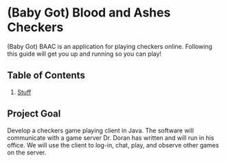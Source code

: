 # (Baby Got) Blood and Ashes Checkers
(Baby Got) BAAC is an application for playing checkers online.  Following this guide will get you up and running so you can play!

## Table of Contents
1. [Stuff](http://www.google.com)

## Project Goal
Develop a checkers game playing client in Java. The software will communicate with a game server Dr. Doran has written and will run in his office. We will use the client to log-in, chat, play, and observe other games on the server.

